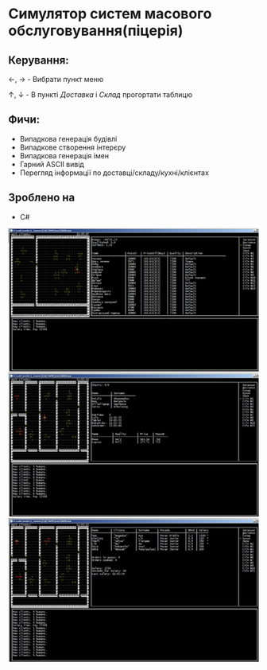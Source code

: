 ﻿# Симулятор систем масового обслуговування(піцерія)
## Керування:
←, → - Вибрати пункт меню

↑, ↓ - В пункті _Доставка_ і _Склад_ прогортати таблицю

## Фичи:
 * Випадкова генерація будівлі
 * Випадкове створення інтерєру
 * Випадкова генерація імен
 * Гарний ASCII вивід
 * Перегляд інформації по доставці/складу/кухні/клієнтах

## Зроблено на
 * C#

<img src="readme/img1.jpg" width="600">
<img src="readme/img2.jpg" width="600">
<img src="readme/img3.jpg" width="600">